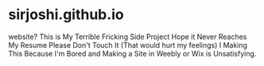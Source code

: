 # sirjoshi.github.io
website?
This is My Terrible Fricking Side Project
Hope it Never Reaches My Resume
Please Don't Touch It (That would hurt my feelings)
I Making This Because I'm Bored and Making a Site in Weebly or Wix is Unsatisfying.
